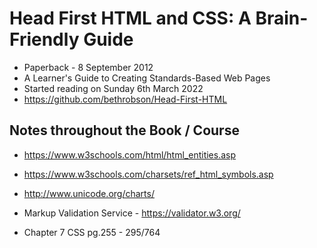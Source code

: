 # Head First HTML and CSS: A Brain-Friendly Guide

- Paperback - 8 September 2012
- A Learner's Guide to Creating Standards-Based Web Pages
- Started reading on Sunday 6th March 2022
- https://github.com/bethrobson/Head-First-HTML

## Notes throughout the Book / Course

- https://www.w3schools.com/html/html_entities.asp
- https://www.w3schools.com/charsets/ref_html_symbols.asp
- http://www.unicode.org/charts/

- Markup Validation Service - https://validator.w3.org/

- Chapter 7 CSS pg.255 - 295/764
